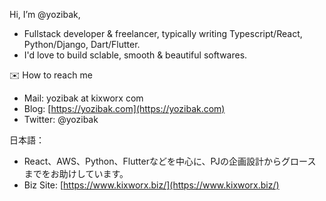 
Hi, I’m @yozibak,
- Fullstack developer & freelancer, typically writing Typescript/React, Python/Django, Dart/Flutter.
- I'd love to build sclable, smooth & beautiful softwares.

✉️ How to reach me
- Mail: yozibak at kixworx com
- Blog: [https://yozibak.com](https://yozibak.com)
- Twitter: @yozibak

日本語：
- React、AWS、Python、Flutterなどを中心に、PJの企画設計からグロースまでをお助けしています。
- Biz Site: [https://www.kixworx.biz/](https://www.kixworx.biz/)
